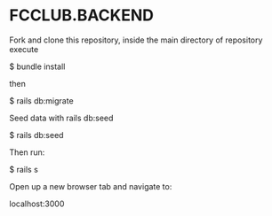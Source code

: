 # FCCLUB.BACKEND




Fork and clone this repository, inside the main directory of repository execute

$ bundle install

then 

$ rails db:migrate


Seed data with rails db:seed

$ rails db:seed

Then run:

$ rails s

Open up a new browser tab and navigate to:

localhost:3000
